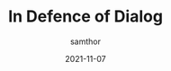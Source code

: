 ---
author: samthor
date: 2021-11-07
permalink: false
tags:
  - html
target_url: https://whistlr.info/2021/in-defence-of-dialog/
title: In Defence of Dialog
---